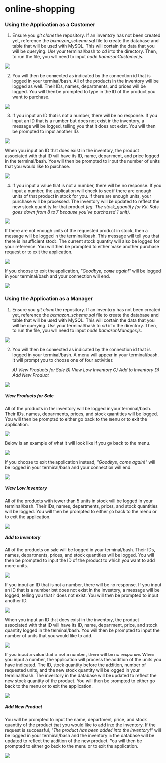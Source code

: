 # online-shopping

### Using the Application as a Customer

1. Ensure you *git clone* the repository.  If an inventory has not been created yet, reference the *bamazon_schema.sql* file to create the database and table that will be used with MySQL.  This will contain the data that you will be querying.  Use your terminal/bash to *cd* into the directory.  Then, to run the file, you will need to input *node bamazonCustomer.js*.

![](https://azukimochi.github.io/online-shopping/images/screenshot_1.png)

2. You will then be connected as indicated by the connection id that is logged in your terminal/bash.  All of the products in the inventory will be logged as well.  Their IDs, names, departments, and prices will be logged.  You will then be prompted to type in the ID of the product you want to purchase. 

![](https://azukimochi.github.io/online-shopping/images/screenshot_2.png)

3. If you input an ID that is not a number, there will be no response.  If you input an ID that is a number but does not exist in the inventory, a message will be logged, telling you that it does not exist.  You will then be prompted to input another ID. 

![](https://azukimochi.github.io/online-shopping/images/screenshot_3.png)

When you input an ID that does exist in the inventory, the product associated with that ID will have its ID, name, department, and price logged in the terminal/bash.  You will then be prompted to input the number of units that you would like to purchase. 

![](https://azukimochi.github.io/online-shopping/images/screenshot_4.png)

4. If you input a value that is not a number, there will be no response.  If you input a number, the application will check to see if there are enough units of that product in stock for you.  If there are enough units, your purchase will be processed.  The inventory will be updated to reflect the new stock quantity for that product *(eg. The stock_quantity for Kit-Kats goes down from 8 to 7 because you've purchased 1 unit).*

![](https://azukimochi.github.io/online-shopping/images/screenshot_5.png)

If there are not enough units of the requested product in stock, then a message will be logged in the terminal/bash.  This message will tell you that there is insufficient stock.  The current stock quantity will also be logged for your reference.  You will then be prompted to either make another purchase request or to exit the application.  

![](https://azukimochi.github.io/online-shopping/images/screenshot_6.png)

If you choose to exit the application, *"Goodbye, come again!"* will be logged in your terminal/bash and your connection will end. 

![](https://azukimochi.github.io/online-shopping/images/screenshot_7.png)

### Using the Application as a Manager

1. Ensure you *git clone* the repository.  If an inventory has not been created yet, reference the *bamazon_schema.sql* file to create the database and table that will be used with MySQL.  This will contain the data that you will be querying.  Use your terminal/bash to *cd* into the directory.  Then, to run the file, you will need to input *node bamazonManager.js*.

![](https://azukimochi.github.io/online-shopping/images/screenshot_8.png)

2. You will then be connected as indicated by the connection id that is logged in your terminal/bash.  A menu will appear in your terminal/bash.  It will prompt you to choose one of four activities:

    *A) View Products for Sale 
    B) View Low Inventory
    C) Add to Inventory
    D) Add New Product*

![](https://azukimochi.github.io/online-shopping/images/screenshot_9.png)

##### View Products for Sale

All of the products in the inventory will be logged in your terminal/bash.  Their IDs, names, departments, prices, and stock quantities will be logged.  You will then be prompted to either go back to the menu or to exit the application.  

![](https://azukimochi.github.io/online-shopping/images/screenshot_10.png)

Below is an example of what it will look like if you go back to the menu. 

![](https://azukimochi.github.io/online-shopping/images/screenshot_11.png)

If you choose to exit the application instead, *"Goodbye, come again!"* will be logged in your terminal/bash and your connection will end. 

![](https://azukimochi.github.io/online-shopping/images/screenshot_12.png)

##### View Low Inventory 

All of the products with fewer than 5 units in stock will be logged in your terminal/bash.  Their IDs, names, departments, prices, and stock quantities will be logged.  You will then be prompted to either go back to the menu or to exit the application.  

![](https://azukimochi.github.io/online-shopping/images/screenshot_13.png)

##### Add to Inventory 

All of the products on sale will be logged in your terminal/bash. Their IDs, names, departments, prices, and stock quantities will be logged.  You will then be prompted to input the ID of the product to which you want to add more units. 

![](https://azukimochi.github.io/online-shopping/images/screenshot_14.png)

If you input an ID that is not a number, there will be no response.  If you input an ID that is a number but does not exist in the inventory, a message will be logged, telling you that it does not exist.  You will then be prompted to input another ID. 

![](https://azukimochi.github.io/online-shopping/images/screenshot_15.png)

When you input an ID that does exist in the inventory, the product associated with that ID will have its ID, name, department, price, and stock quantity logged in the terminal/bash.  You will then be prompted to input the number of units that you would like to add. 

![](https://azukimochi.github.io/online-shopping/images/screenshot_16.png)

If you input a value that is not a number, there will be no response.  When you input a number, the application will process the addition of the units you have indicated.  The ID, stock quantity before the addition, number of requested units, and the new stock quantity will be logged in your terminal/bash. The inventory in the database will be updated to reflect the new stock quantity of the product.  You will then be prompted to either go back to the menu or to exit the application.  

![](https://azukimochi.github.io/online-shopping/images/screenshot_17.png)

##### Add New Product 

You will be prompted to input the name, department, price, and stock quantity of the product that you would like to add into the inventory.  If the request is successful, *"The product has been added into the inventory!"* will be logged in your terminal/bash and the inventory in the database will be updated to reflect the addition of the new product.  You will then be prompted to either go back to the menu or to exit the application.  

![](https://azukimochi.github.io/online-shopping/images/screenshot_18.png)






